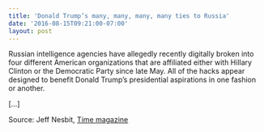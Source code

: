 ```yaml
---
title: 'Donald Trump’s many, many, many, many ties to Russia'
date: '2016-08-15T09:21:00-07:00'
layout: post
---
```


Russian intelligence agencies have allegedly recently digitally broken into four different American organizations that are affiliated either with Hillary Clinton or the Democratic Party since late May. All of the hacks appear designed to benefit Donald Trump’s presidential aspirations in one fashion or another.

\[…\]

Source: Jeff Nesbit, [Time magazine](https://time.com/4433880/donald-trump-ties-to-russia/)
